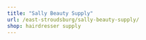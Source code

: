 ```yaml
---
title: "Sally Beauty Supply"
url: /east-stroudsburg/sally-beauty-supply/
shop: hairdresser supply
---
```

